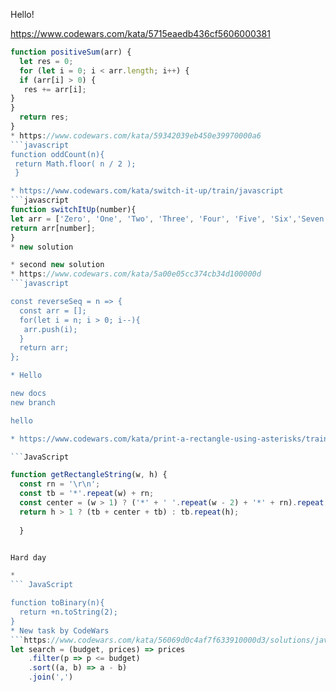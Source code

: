 Hello!


https://www.codewars.com/kata/5715eaedb436cf5606000381
```javascript
function positiveSum(arr) {
  let res = 0;
  for (let i = 0; i < arr.length; i++) {
  if (arr[i] > 0) {
   res += arr[i];
}
}
  return res;
}
* https://www.codewars.com/kata/59342039eb450e39970000a6
```javascript
function oddCount(n){
 return Math.floor( n / 2 );
 }

* https://www.codewars.com/kata/switch-it-up/train/javascript
```javascript
function switchItUp(number){
let arr = ['Zero', 'One', 'Two', 'Three', 'Four', 'Five', 'Six','Seven', 'Eight', 'Nine'];
return arr[number];
}
* new solution

* second new solution
* https://www.codewars.com/kata/5a00e05cc374cb34d100000d
```javascript

const reverseSeq = n => {
  const arr = [];
  for(let i = n; i > 0; i--){
   arr.push(i); 
  }
  return arr;
};

* Hello 

new docs
new branch

hello

* https://www.codewars.com/kata/print-a-rectangle-using-asterisks/train/javascript

```JavaScript

function getRectangleString(w, h) {
  const rn = '\r\n';
  const tb = '*'.repeat(w) + rn;
  const center = (w > 1) ? ('*' + ' '.repeat(w - 2) + '*' + rn).repeat(h - 2) : '';
  return h > 1 ? (tb + center + tb) : tb.repeat(h);
  
  }


Hard day 

*
``` JavaScript

function toBinary(n){
  return +n.toString(2);
}
* New task by CodeWars
```https://www.codewars.com/kata/56069d0c4af7f633910000d3/solutions/javascript
let search = (budget, prices) => prices
    .filter(p => p <= budget)
    .sort((a, b) => a - b)
    .join(',')

